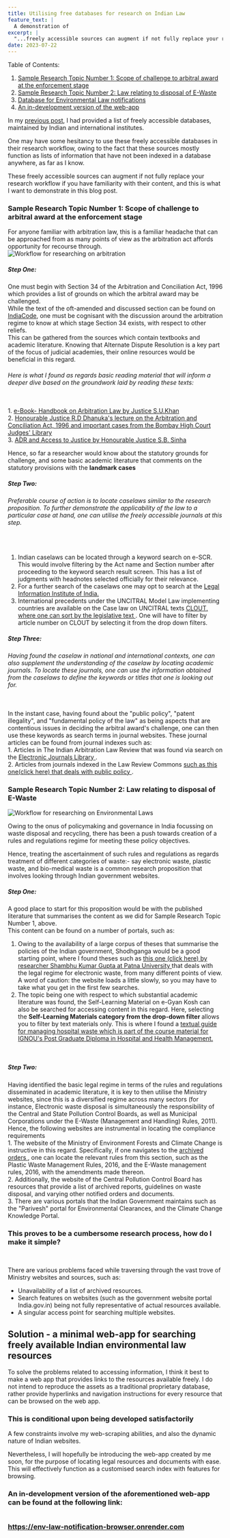 ```yaml
---
title: Utilising free databases for research on Indian Law
feature_text: |
  A demonstration of 
excerpt: |
  "...freely accessible sources can augment if not fully replace your research workflow if you have familiarity with their content, and this is what I want to demonstrate in this blog post."
date: 2023-07-22
---
```


Table of Contents:
<ol>
<li> <a href = "#Sample1"> Sample Research Topic Number 1: Scope of challenge to arbitral award at the enforcement stage </a> </li>
<li> <a href = "#Sample2"> Sample Research Topic Number 2: Law relating to disposal of E-Waste </a> </li>
<li> <a href = "#Database"> Database for Environmental Law notifications </a> </li>
<li> <a href = "#AlphaRelease"> An in-development version of the web-app </a> </li>
</ol>


In my [previous post](https://sankalpsrv.github.io/2023/06/25/ReasearchingIndianLaw/), I had provided a list of freely accessible databases, maintained by Indian and international institutes.

One may have some hesitancy to use these freely accessible databases in their research workflow, owing to the fact that these sources mostly function as lists of information that have not been indexed in a database anywhere, as far as I know.

These freely accessible sources can augment if not fully replace your research workflow if you have familiarity with their content, and this is what I want to demonstrate in this blog post.

<section id = "Sample1">
 <h3> Sample Research Topic Number 1: Scope of challenge to arbitral award at the enforcement stage </h3>
 
</section> 
 <p> For anyone familiar with arbitration law, this is a familiar headache that can be approached from as many points of view as the arbitration act affords opportunity for recourse through. <br>

<img src = "/static/images/Process-1.jpg" alt = "Workflow for researching on arbitration">

<h5> Step One: </h5> 
 
 One must begin with Section 34 of the Arbitration and Conciliation Act, 1996 which provides a list of grounds on which the arbitral award may be challenged. <br>
 While the text of the oft-amended and discussed section can be found on <a href="https://www.indiacode.nic.in/handle/123456789/1978?sam_handle=123456789/1362">IndiaCode</a>, one must be cognisant with the discussion around the arbitration regime to know at which stage Section 34 exists, with respect to other reliefs.  <br>
 This can be gathered from the sources which contain textbooks and academic literature. Knowing that Alternate Dispute Resolution is a key part of the focus of judicial academies, their online resources would be beneficial in this regard. 
 
<h6> Here is what I found as regards basic reading material that will inform a deeper dive based on the groundwork laid by reading these texts: </h6> <br>
 1. <a href="https://ijtr.nic.in/publication_book.htm">e-Book- Handbook on Arbitration Law by Justice S.U.Khan</a> <br>
 2. <a href = "https://bombayhighcourt.nic.in/writereaddata/library/1679320445ArbitrationJudgments18032023.pdf">Honourable Justice R.D Dhanuka's lecture on the Arbitration and Conciliation Act, 1996 and important cases from the Bombay High Court Judges' Library</a> <br>
 3. <a href = "https://www.tnsja.tn.gov.in/article/ADR-%20SBSinha.pdf" from the Tamil Nadu>ADR and Access to Justice by Honourable Justice S.B. Sinha</a><br>
 
 Hence, so far a researcher would know about the statutory grounds for challenge, and some basic academic literature that comments on the statutory provisions with the <b> landmark cases </b>
 
 <h5> Step Two: </h5>
<h6> Preferable course of action is to locate caselaws similar to the research proposition. To further demonstrate the applicability of the law to a particular case at hand, one can utilise the freely accessible journals at this step. </h6> <br>

1. Indian caselaws can be located through a keyword search on e-SCR. This would involve filtering by the Act name and Section number after proceeding to the keyword search result screen. This has a list of judgments with headnotes selected officially for their relevance. <br>
2. For a further search of the caselaws one may opt to search at the <a href = "http://www.liiofindia.org"> Legal Information Institute of India. </a> <br>
3. International precedents under the UNCITRAL Model Law implementing countries are available on the Case law on UNCITRAL texts <a href = "http://www.uncitral.org/clout/?lf=899&lng=en#legislativeText"> CLOUT, where one can sort by the legislative text </a>. One will have to filter by article number on CLOUT by selecting it from the drop down filters. <br>

<h5> Step Three: </h5>
<h6> Having found the caselaw in national and international contexts, one can also supplement the understanding of the caselaw by locating academic journals. To locate these journals, one can use the information obtained from the caselaws to define the keywords or titles that one is looking out for. </h6> 
<br> In the instant case, having found about the "public policy", "patent illegality", and "fundamental policy of the law" as being aspects that are contentious issues in deciding the arbitral award's challenge, one can then use these keywords as search terms in journal websites.
These journal articles can be found from journal indexes such as: <br> 
1. Articles in The Indian Arbitration Law Review that was found via search on the <a href = "http://ezb.ur.de/ezeit/searchres.phtml?bibid=AAAAA&colors=1&lang=en&jq_type1=QS&jq_term1=arbitration"> Electronic Journals Library </a>. <br>
2. Articles from journals indexed in the Law Review Commons <a href = "https://digitalcommons.wcl.american.edu/ab/vol2/iss1/3/">such as this one(click here) that deals with public policy </a>. <br>

 <section id="Sample2">
 <h3> Sample Research Topic Number 2: Law relating to disposal of E-Waste </h3>
</section> 

 <img src = "/static/images/Process-2.jpg" alt = "Workflow for researching on Environmental Laws">
 
 <p> Owing to the onus of policymaking and governance in India focussing on waste disposal and recycling, there has been a push towards creation of a rules and regulations regime for meeting these policy objectives. </p>
 Hence, treating the ascertainment of such rules and regulations as regards treatment of different categories of waste:- say electronic waste, plastic waste, and bio-medical waste is a common research proposition that involves looking through Indian government websites.
 
 <h5> Step One: </h5>
 
A good place to start for this proposition would be with the published literature that summarises the content as we did for Sample Research Topic Number 1, above. 
<br> This content can be found on a number of portals, such as: <br>
1. Owing to the availability of a large corpus of theses that summarise the policies of the Indian government, Shodhganga would be a good starting point, where I found theses such as <a href="https://shodhganga.inflibnet.ac.in/handle/10603/270677">this one (click here) by researcher Shambhu Kumar Gupta at Patna University </a> that deals with the legal regime for electronic waste, from many different points of view. <br> A word of caution: the website loads a little slowly, so you may have to take what you get in the first few searches. 
2. The topic being one with respect to which substantial academic literature was found, the Self-Learning Material on e-Gyan Kosh can also be searched for accessing content in this regard. Here, selecting the <b> Self-Learning Materials category from the drop-down filter </b> allows you to filter by text materials only. This is where I found a <a href="https://egyankosh.ac.in/handle/123456789/33725">textual guide for managing hospital waste which is part of the course material for IGNOU's Post Graduate Diploma in Hospital and Health Management. </a>
<br>

<h5> Step Two: </h5>

<p> Having identified the basic legal regime in terms of the rules and regulations disseminated in academic literature, it is key to then utilise the Ministry websites, since this is a diversified regime across many sectors (for instance, Electronic waste disposal is simultaneously the responsibility of the Central and State Pollution Control Boards, as well as Municipal Corporations under the E-Waste (Management and Handling) Rules, 2011).
<br> Hence, the following websites are instrumental in locating the compliance requirements <br>
1. The website of the Ministry of Environment Forests and Climate Change is instructive in this regard. Specifically, if one navigates to the <a href = "https://moef.gov.in/en/orders-archive/?pag=0"> archived orders </a>, one can locate the relevant rules from this section, such as the Plastic Waste Management Rules, 2016, and the E-Waste management rules, 2016, with the amendments made thereon. 
<br>
2. Additionally, the website of the Central Pollution Control Board has resources that provide a list of archived reports, guidelines on waste disposal, and varying other notified orders and documents.
<br>
3. There are various portals that the Indian Government maintains such as the "Parivesh" portal for Environmental Clearances, and the Climate Change Knowledge Portal.
<br>

 <h3> This proves to be a cumbersome research process, how do I make it simple? </h3>
 <br>
 
 There are various problems faced while traversing through the vast trove of Ministry websites and sources, such as:
 <br>
 - Unavailability of a list of archived resources.<br>
 - Search features on websites (such as the government website portal India.gov.in) being not fully representative of actual resources available. <br> 
 - A singular access point for searching multiple websites. <br>

<section id="Database">

<h1>  Solution - a minimal web-app for searching freely available Indian environmental law resources  </h1> 

</section> 
<p> To solve the problems related to accessing information, I think it best to make a web app that provides links to the resources available freely. I do not intend to reproduce the assets as a traditional proprietary database, rather provide hyperlinks and navigation instructions for every resource that can be browsed on the web app. 
 
<h3> This is conditional upon being developed satisfactorily </h3>

A few constraints involve my web-scraping abilities, and also the dynamic nature of Indian websites. 
 
Nevertheless, I will hopefully be introducing the web-app created by me soon, for the purpose of locating legal resources and documents with ease. This will effectively function as a customised search index with features for browsing. 

<section id = "AlphaRelease">

<h3>An in-development version of the aforementioned web-app can be found at the following link:

<br> <a href="https://env-law-notification-browser.onrender.com">https://env-law-notification-browser.onrender.com </a></h3>

</section>